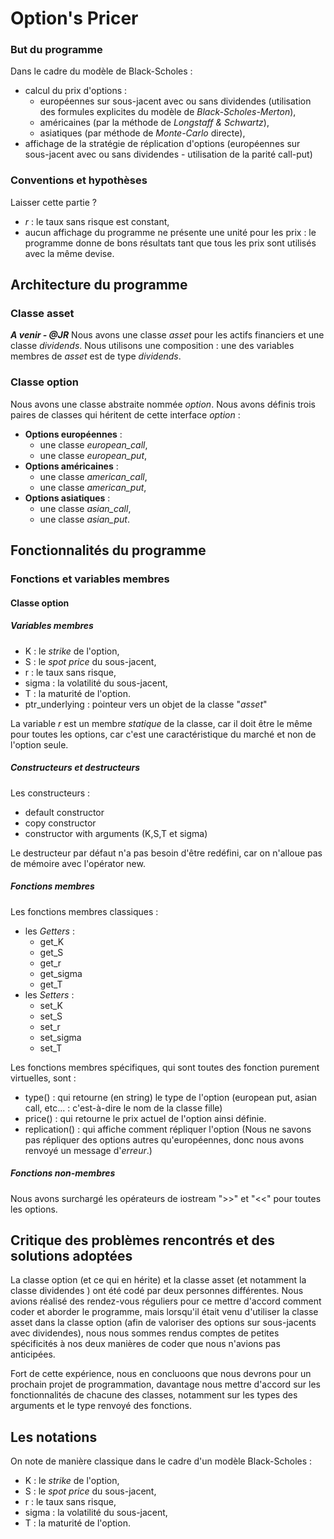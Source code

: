 # Option's Pricer
### But du programme
Dans le cadre du modèle de Black-Scholes :
- calcul du prix d'options :
  - européennes sur sous-jacent avec ou sans dividendes (utilisation des formules explicites du modèle de *Black-Scholes-Merton*),
  - américaines (par la méthode de *Longstaff & Schwartz*),
  - asiatiques (par méthode de *Monte-Carlo* directe),
- affichage de la stratégie de réplication d'options (européennes sur sous-jacent avec ou sans dividendes - utilisation de la parité call-put)

### Conventions et hypothèses
Laisser cette partie ?
- *r* : le taux sans risque est constant,
- aucun affichage du programme ne présente une unité pour les prix : le programme donne de bons résultats tant que tous les prix sont utilisés avec la même devise.

## Architecture du programme
### Classe asset
***A venir - @JR***
Nous avons une classe *asset* pour les actifs financiers et une classe *dividends*. Nous utilisons une composition : une des variables membres de *asset* est de type *dividends*.


### Classe option
Nous avons une classe abstraite nommée *option*. Nous avons définis trois paires de classes qui héritent de cette interface *option* :
- **Options européennes** : 
  - une classe *european_call*, 
  - une classe *european_put*,
- **Options américaines** : 
  - une classe *american_call*,
  - une classe *american_put*,
- **Options asiatiques** : 
  - une classe *asian_call*,
  - une classe *asian_put*.




## Fonctionnalités du programme
### Fonctions et variables membres
#### Classe option
##### Variables membres
- K : le *strike* de l'option,
- S : le *spot price* du sous-jacent,
- r : le taux sans risque,
- sigma : la volatilité du sous-jacent,
- T : la maturité de l'option.
- ptr_underlying : pointeur vers un objet de la classe "*asset*"

La variable *r* est un membre *statique* de la classe, car il doit être le même pour toutes les options, car c'est une caractéristique du marché et non de l'option seule.
##### Constructeurs et destructeurs
Les constructeurs :
- default constructor
- copy constructor
- constructor with arguments (K,S,T et sigma)

Le destructeur par défaut n'a pas besoin d'être redéfini, car on n'alloue pas de mémoire avec l'opérator new.

##### Fonctions membres
Les fonctions membres classiques :
- les *Getters* :
  - get_K
  - get_S
  - get_r
  - get_sigma
  - get_T
- les *Setters* :
  - set_K
  - set_S
  - set_r
  - set_sigma
  - set_T

Les fonctions membres spécifiques, qui sont toutes des fonction purement virtuelles, sont :
- type() :  qui retourne (en string) le type de l'option (european put, asian call, etc...  : c'est-à-dire le nom de la classe fille)
- price() : qui retourne le prix actuel de l'option ainsi définie.
- replication() : qui affiche comment répliquer l'option (Nous ne savons pas répliquer des options autres qu'européennes, donc nous avons renvoyé un message d'*erreur*.)

##### Fonctions non-membres
Nous avons surchargé les opérateurs de iostream ">>" et "<<" pour toutes les options.

## Critique des problèmes rencontrés et des solutions adoptées
La classe option (et ce qui en hérite) et la classe asset (et notamment la classe dividendes ) ont été codé par deux personnes différentes. Nous avions réalisé des rendez-vous réguliers pour ce mettre d'accord comment coder et aborder le programme, mais lorsqu'il était venu d'utiliser la classe asset dans la classe option (afin de valoriser des options sur sous-jacents avec dividendes), nous nous sommes rendus comptes de petites spécificités à nos deux manières de coder que nous n'avions pas anticipées. 

Fort de cette expérience, nous en concluoons que nous devrons pour un prochain projet de programmation, davantage nous mettre d'accord sur les fonctionnalités de chacune des classes, notamment sur les types des arguments et le type renvoyé des fonctions.


## Les notations
On note de manière classique dans le cadre d'un modèle Black-Scholes :
- K : le *strike* de l'option,
- S : le *spot price* du sous-jacent,
- r : le taux sans risque,
- sigma : la volatilité du sous-jacent,
- T : la maturité de l'option.
